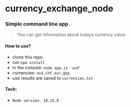 # currency_exchange_node

### Simple command line app

> You can get information about todays currency value.

#### How to use?

- clone this repo
- run `npm install`
- in the console: `node app.js 'usd' `
- currencies: `usd,chf,eur,gbp`
- use results are saved to `currencies.txt`

#### Tech:

- `Node version: 10.15.0`
